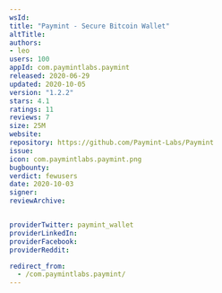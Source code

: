 ```yaml
---
wsId: 
title: "Paymint - Secure Bitcoin Wallet"
altTitle: 
authors:
- leo
users: 100
appId: com.paymintlabs.paymint
released: 2020-06-29
updated: 2020-10-05
version: "1.2.2"
stars: 4.1
ratings: 11
reviews: 7
size: 25M
website: 
repository: https://github.com/Paymint-Labs/Paymint
issue: 
icon: com.paymintlabs.paymint.png
bugbounty: 
verdict: fewusers
date: 2020-10-03
signer: 
reviewArchive:


providerTwitter: paymint_wallet
providerLinkedIn: 
providerFacebook: 
providerReddit: 

redirect_from:
  - /com.paymintlabs.paymint/
---
```



